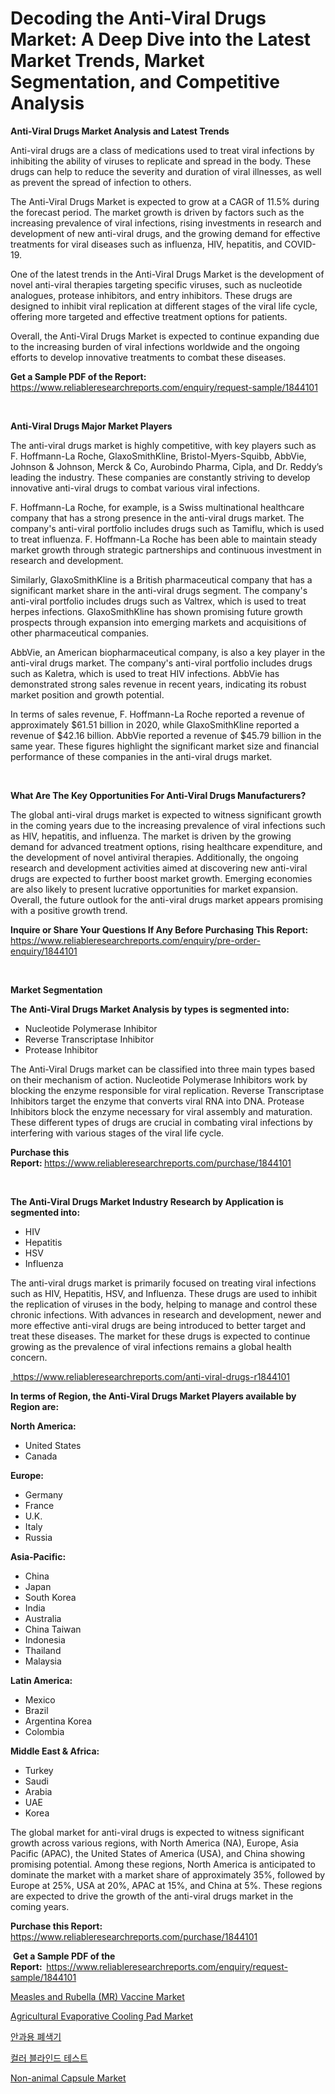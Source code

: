 <p><h1>Decoding the Anti-Viral Drugs Market: A Deep Dive into the Latest Market Trends, Market Segmentation, and Competitive Analysis</h1></p><p><strong>Anti-Viral Drugs Market Analysis and Latest Trends</strong></p>
<p><p>Anti-viral drugs are a class of medications used to treat viral infections by inhibiting the ability of viruses to replicate and spread in the body. These drugs can help to reduce the severity and duration of viral illnesses, as well as prevent the spread of infection to others.</p><p>The Anti-Viral Drugs Market is expected to grow at a CAGR of 11.5% during the forecast period. The market growth is driven by factors such as the increasing prevalence of viral infections, rising investments in research and development of new anti-viral drugs, and the growing demand for effective treatments for viral diseases such as influenza, HIV, hepatitis, and COVID-19.</p><p>One of the latest trends in the Anti-Viral Drugs Market is the development of novel anti-viral therapies targeting specific viruses, such as nucleotide analogues, protease inhibitors, and entry inhibitors. These drugs are designed to inhibit viral replication at different stages of the viral life cycle, offering more targeted and effective treatment options for patients.</p><p>Overall, the Anti-Viral Drugs Market is expected to continue expanding due to the increasing burden of viral infections worldwide and the ongoing efforts to develop innovative treatments to combat these diseases.</p></p>
<p><strong>Get a Sample PDF of the Report:&nbsp;</strong> <a href="https://www.reliableresearchreports.com/enquiry/request-sample/1844101">https://www.reliableresearchreports.com/enquiry/request-sample/1844101</a></p>
<p>&nbsp;</p>
<p><strong>Anti-Viral Drugs Major Market Players</strong></p>
<p><p>The anti-viral drugs market is highly competitive, with key players such as F. Hoffmann-La Roche, GlaxoSmithKline, Bristol-Myers-Squibb, AbbVie, Johnson & Johnson, Merck & Co, Aurobindo Pharma, Cipla, and Dr. Reddy’s leading the industry. These companies are constantly striving to develop innovative anti-viral drugs to combat various viral infections.</p><p>F. Hoffmann-La Roche, for example, is a Swiss multinational healthcare company that has a strong presence in the anti-viral drugs market. The company's anti-viral portfolio includes drugs such as Tamiflu, which is used to treat influenza. F. Hoffmann-La Roche has been able to maintain steady market growth through strategic partnerships and continuous investment in research and development.</p><p>Similarly, GlaxoSmithKline is a British pharmaceutical company that has a significant market share in the anti-viral drugs segment. The company's anti-viral portfolio includes drugs such as Valtrex, which is used to treat herpes infections. GlaxoSmithKline has shown promising future growth prospects through expansion into emerging markets and acquisitions of other pharmaceutical companies.</p><p>AbbVie, an American biopharmaceutical company, is also a key player in the anti-viral drugs market. The company's anti-viral portfolio includes drugs such as Kaletra, which is used to treat HIV infections. AbbVie has demonstrated strong sales revenue in recent years, indicating its robust market position and growth potential.</p><p>In terms of sales revenue, F. Hoffmann-La Roche reported a revenue of approximately $61.51 billion in 2020, while GlaxoSmithKline reported a revenue of $42.16 billion. AbbVie reported a revenue of $45.79 billion in the same year. These figures highlight the significant market size and financial performance of these companies in the anti-viral drugs market.</p></p>
<p>&nbsp;</p>
<p><strong>What Are The Key Opportunities For Anti-Viral Drugs Manufacturers?</strong></p>
<p><p>The global anti-viral drugs market is expected to witness significant growth in the coming years due to the increasing prevalence of viral infections such as HIV, hepatitis, and influenza. The market is driven by the growing demand for advanced treatment options, rising healthcare expenditure, and the development of novel antiviral therapies. Additionally, the ongoing research and development activities aimed at discovering new anti-viral drugs are expected to further boost market growth. Emerging economies are also likely to present lucrative opportunities for market expansion. Overall, the future outlook for the anti-viral drugs market appears promising with a positive growth trend.</p></p>
<p><strong>Inquire or Share Your Questions If Any Before Purchasing This Report:</strong> <a href="https://www.reliableresearchreports.com/enquiry/pre-order-enquiry/1844101">https://www.reliableresearchreports.com/enquiry/pre-order-enquiry/1844101</a></p>
<p>&nbsp;</p>
<p><strong>Market Segmentation</strong></p>
<p><strong>The Anti-Viral Drugs Market Analysis by types is segmented into:</strong></p>
<p><ul><li>Nucleotide Polymerase Inhibitor</li><li>Reverse Transcriptase Inhibitor</li><li>Protease Inhibitor</li></ul></p>
<p><p>The Anti-Viral Drugs market can be classified into three main types based on their mechanism of action. Nucleotide Polymerase Inhibitors work by blocking the enzyme responsible for viral replication. Reverse Transcriptase Inhibitors target the enzyme that converts viral RNA into DNA. Protease Inhibitors block the enzyme necessary for viral assembly and maturation. These different types of drugs are crucial in combating viral infections by interfering with various stages of the viral life cycle.</p></p>
<p><strong>Purchase this Report:&nbsp;</strong><a href="https://www.reliableresearchreports.com/purchase/1844101">https://www.reliableresearchreports.com/purchase/1844101</a></p>
<p>&nbsp;</p>
<p><strong>The Anti-Viral Drugs Market Industry Research by Application is segmented into:</strong></p>
<p><ul><li>HIV</li><li>Hepatitis</li><li>HSV</li><li>Influenza</li></ul></p>
<p><p>The anti-viral drugs market is primarily focused on treating viral infections such as HIV, Hepatitis, HSV, and Influenza. These drugs are used to inhibit the replication of viruses in the body, helping to manage and control these chronic infections. With advances in research and development, newer and more effective anti-viral drugs are being introduced to better target and treat these diseases. The market for these drugs is expected to continue growing as the prevalence of viral infections remains a global health concern.</p></p>
<p><a href="https://www.reliableresearchreports.com/anti-viral-drugs-r1844101">&nbsp;https://www.reliableresearchreports.com/anti-viral-drugs-r1844101</a></p>
<p><strong>In terms of Region, the Anti-Viral Drugs Market Players available by Region are:</strong></p>
<p>
    <p> <strong> North America: </strong>
        <ul>
            <li>United States</li>
            <li>Canada</li>
        </ul>
        </p> 
    <p> <strong> Europe: </strong>
        <ul>
            <li>Germany</li>
            <li>France</li>
            <li>U.K.</li>
            <li>Italy</li>
            <li>Russia</li>
        </ul>
        </p> 
    <p> <strong> Asia-Pacific: </strong>
        <ul>
            <li>China</li>
            <li>Japan</li>
            <li>South Korea</li>
            <li>India</li>
            <li>Australia</li>
            <li>China Taiwan</li>
            <li>Indonesia</li>
            <li>Thailand</li>
            <li>Malaysia</li>
        </ul>
        </p> 
    <p> <strong> Latin America: </strong>
        <ul>
            <li>Mexico</li>
            <li>Brazil</li>
            <li>Argentina Korea</li>
            <li>Colombia</li>
        </ul>
        </p> 
    <p> <strong> Middle East & Africa: </strong>
        <ul>
            <li>Turkey</li>
            <li>Saudi</li>
            <li>Arabia</li>
            <li>UAE</li>
            <li>Korea</li>
        </ul>
    </p>
    </p>
<p><p>The global market for anti-viral drugs is expected to witness significant growth across various regions, with North America (NA), Europe, Asia Pacific (APAC), the United States of America (USA), and China showing promising potential. Among these regions, North America is anticipated to dominate the market with a market share of approximately 35%, followed by Europe at 25%, USA at 20%, APAC at 15%, and China at 5%. These regions are expected to drive the growth of the anti-viral drugs market in the coming years.</p></p>
<p><strong>Purchase this Report: </strong><a href="https://www.reliableresearchreports.com/purchase/1844101">https://www.reliableresearchreports.com/purchase/1844101</a></p>
<p>&nbsp;<strong>Get a Sample PDF of the Report:&nbsp;&nbsp;</strong><a href="https://www.reliableresearchreports.com/enquiry/request-sample/1844101">https://www.reliableresearchreports.com/enquiry/request-sample/1844101</a></p>
<p><strong></strong></p>
<p><p><a href="https://github.com/abdelrhmankishk22/Market-Research-Report-List-4/blob/main/measles-and-rubella-mr-vaccine-market.md">Measles and Rubella (MR) Vaccine Market</a></p><p><a href="https://issuu.com/reportprime-2/docs/agricultural-evaporative-cooling-pad-market-size-2">Agricultural Evaporative Cooling Pad Market</a></p><p><a href="https://github.com/vsckjg50460/Market-Research-Report-List-2/blob/main/941257957609.md">안과용 폐색기</a></p><p><a href="https://github.com/akzkkws047661437/Market-Research-Report-List-2/blob/main/826401757607.md">컬러 블라인드 테스트</a></p><p><a href="https://github.com/joannagoyvaerts/Market-Research-Report-List-2/blob/main/non-animal-capsule-market.md">Non-animal Capsule Market</a></p></p>